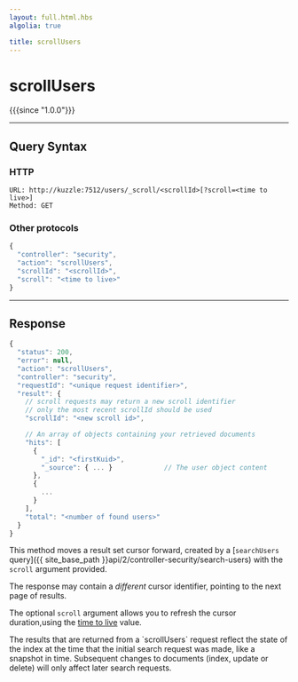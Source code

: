 ```yaml
---
layout: full.html.hbs
algolia: true

title: scrollUsers
---
```



# scrollUsers

{{{since "1.0.0"}}}



---

## Query Syntax

### HTTP

```http
URL: http://kuzzle:7512/users/_scroll/<scrollId>[?scroll=<time to live>]
Method: GET
```

### Other protocols

```js
{
  "controller": "security",
  "action": "scrollUsers",
  "scrollId": "<scrollId>",
  "scroll": "<time to live>"
}
```

---

## Response

```javascript
{
  "status": 200,                     
  "error": null,                     
  "action": "scrollUsers",
  "controller": "security",
  "requestId": "<unique request identifier>",
  "result": {
    // scroll requests may return a new scroll identifier
    // only the most recent scrollId should be used
    "scrollId": "<new scroll id>",

    // An array of objects containing your retrieved documents
    "hits": [
      {
        "_id": "<firstKuid>",
        "_source": { ... }             // The user object content
      },
      {
        ...
      }
    ],
    "total": "<number of found users>"
  }
}
```

This method moves a result set cursor forward, created by a [`searchUsers` query]({{ site_base_path }}api/2/controller-security/search-users) with the `scroll` argument provided.

The response may contain a *different* cursor identifier, pointing to the next page of results.

The optional `scroll` argument allows you to refresh the cursor duration,using the [time to live](https://www.elastic.co/guide/en/elasticsearch/reference/5.4/common-options.html#time-units) value.

<aside class="warning">
  The results that are returned from a `scrollUsers` request reflect the state of the index at the time
  that the initial search request was made, like a snapshot in time. Subsequent changes
  to documents (index, update or delete) will only affect later search requests.
</aside>
